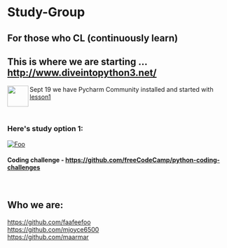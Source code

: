 
# Study-Group
## For those who CL (continuously learn)

##
## This is where we are starting ... http://www.diveintopython3.net/
<a href="http://www.diveintopython3.net"><img src = "https://github.com/mjoyce6500/Study-Group/blob/master/images/DiveIntoPython3.jpg" align="left" height="48" width="48"></a>
Sept 19 we have Pycharm Community installed and started with [lesson1](http://www.diveintopython3.net/your-first-python-program.html) 

<br />

### Here's study option 1:
<a href="https://github.com/freeCodeCamp/freeCodeCamp" rel="Code Camp!!">![Foo](https://s3.amazonaws.com/freecodecamp/wide-social-banner.png)</a>

#### Coding challenge - https://github.com/freeCodeCamp/python-coding-challenges
<br />

## Who we are:
 https://github.com/faafeefoo <br />
 https://github.com/mjoyce6500 <br />
 https://github.com/maarmar
 
